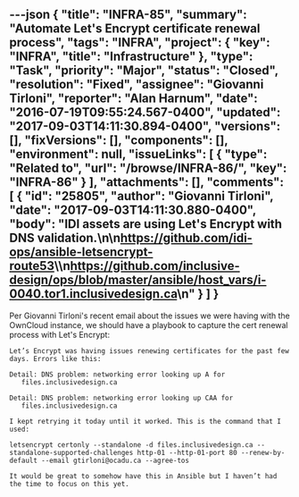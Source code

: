 ---json
{
  "title": "INFRA-85",
  "summary": "Automate Let's Encrypt certificate renewal process",
  "tags": "INFRA",
  "project": {
    "key": "INFRA",
    "title": "Infrastructure"
  },
  "type": "Task",
  "priority": "Major",
  "status": "Closed",
  "resolution": "Fixed",
  "assignee": "Giovanni Tirloni",
  "reporter": "Alan Harnum",
  "date": "2016-07-19T09:55:24.567-0400",
  "updated": "2017-09-03T14:11:30.894-0400",
  "versions": [],
  "fixVersions": [],
  "components": [],
  "environment": null,
  "issueLinks": [
    {
      "type": "Related to",
      "url": "/browse/INFRA-86/",
      "key": "INFRA-86"
    }
  ],
  "attachments": [],
  "comments": [
    {
      "id": "25805",
      "author": "Giovanni Tirloni",
      "date": "2017-09-03T14:11:30.880-0400",
      "body": "IDI assets are using Let's Encrypt with DNS validation.\n\n<https://github.com/idi-ops/ansible-letsencrypt-route53>\\\n<https://github.com/inclusive-design/ops/blob/master/ansible/host_vars/i-0040.tor1.inclusivedesign.ca>\n"
    }
  ]
}
---
Per Giovanni Tirloni's recent email about the issues we were having with the OwnCloud instance, we should have a playbook to capture the cert renewal process with Let's Encrypt:

```
Let’s Encrypt was having issues renewing certificates for the past few days. Errors like this:
 
Detail: DNS problem: networking error looking up A for
   files.inclusivedesign.ca
 
Detail: DNS problem: networking error looking up CAA for
   files.inclusivedesign.ca
 
I kept retrying it today until it worked. This is the command that I used:
 
letsencrypt certonly --standalone -d files.inclusivedesign.ca --standalone-supported-challenges http-01 --http-01-port 80 --renew-by-default --email gtirloni@ocadu.ca --agree-tos
 
It would be great to somehow have this in Ansible but I haven’t had the time to focus on this yet.
```

        